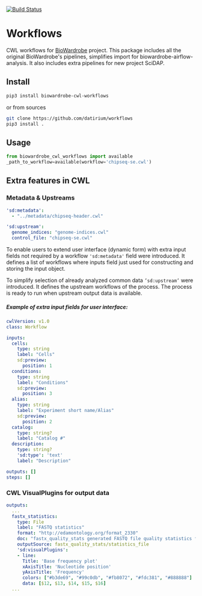 [![Build Status](https://travis-ci.org/datirium/workflows.svg?branch=master)](https://travis-ci.org/datirium/workflows)
# Workflows
CWL workflows for [BioWardrobe](https://biowardrobe.com/) project. This package includes 
 all the original BioWardrobe's pipelines, simplifies import 
for biowardrobe-airflow-analysis. It also includes extra pipelines for new project SciDAP.

## Install 

```sh
pip3 install biowardrobe-cwl-workflows
```
or from sources
```sh
git clone https://github.com/datirium/workflows
pip3 install .
```

## Usage

```python
from biowardrobe_cwl_workflows import available
_path_to_workflow=available(workflow='chipseq-se.cwl')
```

## Extra features in CWL

### Metadata & Upstreams
```yaml
'sd:metadata':
  - "../metadata/chipseq-header.cwl"

'sd:upstream':
  genome_indices: "genome-indices.cwl"
  control_file: "chipseq-se.cwl"

```

To enable users to extend user interface (dynamic form) with extra input fields not required by a workflow ```'sd:metadata'``` field were introduced. It defines a list of workflows where inputs field just used for constructing and storing the input object. 


To simplify selection of already analyzed common data ```’sd:upstream’``` were introduced. It defines the upstream workflows of the process. The process is ready to run when upstream output data is available. 


##### Example of extra input fields for user interface:

```yaml
cwlVersion: v1.0
class: Workflow

inputs:
  cells:
    type: string
    label: "Cells"
    sd:preview:
      position: 1
  conditions:
    type: string
    label: "Conditions"
    sd:preview:
      position: 3
  alias:
    type: string
    label: "Experiment short name/Alias"
    sd:preview:
      position: 2
  catalog:
    type: string?
    label: "Catalog #"
  description:
    type: string?
    'sd:type': 'text'
    label: "Description"

outputs: []
steps: []

```

### CWL VisualPlugins for output data

```yaml
outputs:
  ...
  fastx_statistics:
    type: File
    label: "FASTQ statistics"
    format: "http://edamontology.org/format_2330"
    doc: "fastx_quality_stats generated FASTQ file quality statistics file"
    outputSource: fastx_quality_stats/statistics_file
    'sd:visualPlugins':
    - line:
      Title: 'Base frequency plot'
      xAxisTitle: 'Nucleotide position'
      yAxisTitle: 'Frequency'
      colors: ["#b3de69", "#99c0db", "#fb8072", "#fdc381", "#888888"]
      data: [$12, $13, $14, $15, $16]
  ...
```